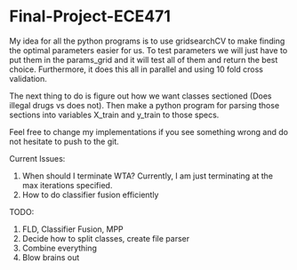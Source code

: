 # Final-Project-ECE471

My idea for all the python programs is to use gridsearchCV to make finding the optimal parameters easier for us. To test parameters we will just have to put them in the params_grid and it will test all of them and return the best choice. Furthermore, it does this all in parallel and using 10 fold cross validation.

The next thing to do is figure out how we want classes sectioned (Does illegal drugs vs does not). Then make a python program for parsing those sections into variables X_train and y_train to those specs.

Feel free to change my implementations if you see something wrong and do not hesitate to push to the git.

Current Issues:

1) When should I terminate WTA? Currently, I am just terminating at the max iterations specified.
2) How to do classifier fusion efficiently

TODO:

1) FLD, Classifier Fusion, MPP
2) Decide how to split classes, create file parser
3) Combine everything
4) Blow brains out
